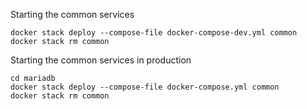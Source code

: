 Starting the common services
```  
docker stack deploy --compose-file docker-compose-dev.yml common
docker stack rm common
```

Starting the common services in production
```  
cd mariadb
docker stack deploy --compose-file docker-compose.yml common
docker stack rm common
```

